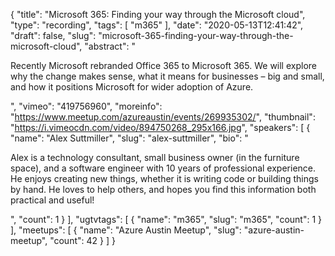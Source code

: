 {
  "title": "Microsoft 365: Finding your way through the Microsoft cloud",
  "type": "recording",
  "tags": [
    "m365"
  ],
  "date": "2020-05-13T12:41:42",
  "draft": false,
  "slug": "microsoft-365-finding-your-way-through-the-microsoft-cloud",
  "abstract": "<p>Recently Microsoft rebranded Office 365 to Microsoft 365. We will explore why the change makes sense, what it means for businesses – big and small, and how it positions Microsoft for wider adoption of Azure.</p>",
  "vimeo": "419756960",
  "moreinfo": "https://www.meetup.com/azureaustin/events/269935302/",
  "thumbnail": "https://i.vimeocdn.com/video/894750268_295x166.jpg",
  "speakers": [
    {
      "name": "Alex Suttmiller",
      "slug": "alex-suttmiller",
      "bio": "<p>Alex is a technology consultant, small business owner (in the furniture space), and a software engineer with 10 years of professional experience. He enjoys creating new things, whether it is writing code or building things by hand. He loves to help others, and hopes you find this information both practical and useful!</p>",
      "count": 1
    }
  ],
  "ugtvtags": [
    {
      "name": "m365",
      "slug": "m365",
      "count": 1
    }
  ],
  "meetups": [
    {
      "name": "Azure Austin Meetup",
      "slug": "azure-austin-meetup",
      "count": 42
    }
  ]
}